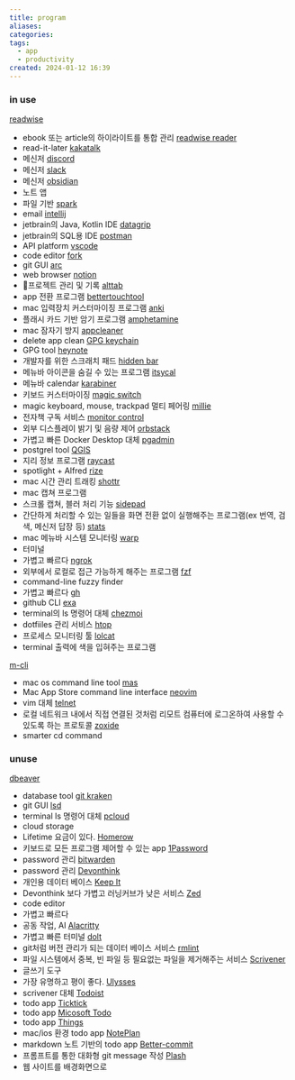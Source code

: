 ```yaml
---
title: program
aliases: 
categories: 
tags:
  - app
  - productivity
created: 2024-01-12 16:39
---
```


### in use

[readwise](https://readwise.io/)
- ebook 또는 article의 하이라이트를 통합 관리
[readwise reader](https://readwise.io/read)
- read-it-later
[kakatalk](https://apps.apple.com/kr/app/kakaotalk/id869223134?mt=12)
- 메신저
[discord](https://discord.com/)
- 메신저
[slack](https://www.google.com/search?q=slack&sourceid=chrome&ie=UTF-8)
- 메신저
[obsidian](https://obsidian.md/)
- 노트 앱
- 파일 기반
[spark](https://sparkmailapp.com/)
- email
[intellij](https://www.jetbrains.com/ko-kr/idea/download/?section=mac)
- jetbrain의 Java, Kotlin IDE
[datagrip](https://www.jetbrains.com/ko-kr/datagrip/)
- jetbrain의 SQL용 IDE
[postman](https://www.postman.com/)
- API platform
[vscode](https://code.visualstudio.com/)
- code editor
[fork](https://git-fork.com/)
- git GUI
[arc](https://arc.net/)
- web browser
[notion](https://www.notion.so/ko-kr)
- 프로젝트 관리 및 기록
[alttab](https://alt-tab-macos.netlify.app/)
- app 전환 프로그램
[bettertouchtool](https://folivora.ai/)
- mac 입력장치 커스터마이징 프로그램
[anki](https://apps.ankiweb.net/)
- 플래시 카드 기반 암기 프로그램
[amphetamine](https://apps.apple.com/kr/app/amphetamine/id937984704?mt=12)
- mac 잠자기 방지
[appcleaner](https://freemacsoft.net/appcleaner/)
- delete app clean
[GPG keychain](https://gpgtools.org/)
- GPG tool
[heynote](https://heynote.com/)
- 개발자를 위한 스크래치 패드
[hidden bar](https://superbits.co/hidden/)
- 메뉴바 아이콘을 숨길 수 있는 프로그램
[itsycal](https://www.mowglii.com/itsycal/)
- 메뉴바 calendar
[karabiner](https://karabiner-elements.pqrs.org/)
- 키보드 커스터마이징
[magic switch](https://www.magic-switch.com/)
- magic keyboard, mouse, trackpad 멀티 페어링
[millie](https://www.millie.co.kr/)
- 전자책 구독 서비스
[monitor control](https://github.com/MonitorControl/MonitorControl)
- 외부 디스플레이 밝기 및 음량 제어
[orbstack](https://orbstack.dev/)
- 가볍고 빠른 Docker Desktop 대체
[pgadmin](https://www.pgadmin.org/)
- postgrel tool
[QGIS](https://qgis.org/ko/site/)
- 지리 정보 프로그램
[raycast](https://www.raycast.com/)
- spotlight + Alfred
[rize](https://rize.io/)
- mac 시간 관리 트래킹
[shottr](https://shottr.cc/)
- mac 캡쳐 프로그램
- 스크롤 캡쳐, 블러 처리 기능
[sidepad](https://slidepad.app/)
- 간단하게 처리할 수 있는 일들을 화면 전환 없이 실행해주는 프로그램(ex 번역, 검색, 메신저 답장 등)
[stats](https://github.com/exelban/stats)
- mac 메뉴바 시스템 모니터링
[warp](https://www.warp.dev/)
- 터미널
- 가볍고 빠르다
[ngrok](https://ngrok.com/)
- 외부에서 로컬로 접근 가능하게 해주는 프로그램
[fzf](https://github.com/junegunn/fzf)
- command-line fuzzy finder
- 가볍고 빠르다
[gh](https://cli.github.com/)
- github CLI
[exa](https://the.exa.website/)
- terminal의 ls 명령어 대체
[chezmoi](https://www.chezmoi.io/)
- dotfiiles 관리 서비스
[htop](https://htop.dev/)
- 프로세스 모니터링 툴
[lolcat]()
- terminal 출력에 색을 입혀주는 프로그램

[m-cli](https://github.com/rgcr/m-cli)
- mac os command line tool
[mas](https://github.com/mas-cli/mas)
- Mac App Store command line interface
[neovim](https://neovim.io/)
- vim 대체
[telnet](https://telnet-online.net/)
- 로컬 네트워크 내에서 직접 연결된 것처럼 리모트 컴퓨터에 로그온하여 사용할 수 있도록 하는 프로토콜
[zoxide](https://github.com/ajeetdsouza/zoxide)
- smarter cd command

### unuse

[dbeaver](https://dbeaver.io/)
- database tool
[git kraken](https://www.gitkraken.com/)
- git GUI
[lsd](https://github.com/lsd-rs/lsd)
- terminal ls 명령어 대체
[pcloud](https://www.pcloud.com/)
- cloud storage
- Lifetime 요금이 있다.
[Homerow](https://www.homerow.app/)
- 키보드로 모든 프로그램 제어할 수 있는 app
[1Password](https://1password.com/ko)
- password 관리
[bitwarden](https://bitwarden.com/)
- password 관리
[Devonthink](https://www.devontechnologies.com/apps/devonthink)
- 개인용 데이터 베이스
[Keep It](https://reinventedsoftware.com/keepit/)
- Devonthink 보다 가볍고 러닝커브가 낮은 서비스
[Zed](https://zed.dev/)
- code editor
- 가볍고 빠르다
- 공동 작업, AI
[Alacritty](https://github.com/alacritty/alacritty)
- 가볍고 빠른 터미널
[dolt](https://www.dolthub.com/)
- git처럼 버전 관리가 되는 데이터 베이스 서비스
[rmlint](https://github.com/sahib/rmlint)
- 파일 시스템에서 중복, 빈 파일 등 필요없는 파일을 제거해주는 서비스
[Scrivener](https://www.literatureandlatte.com/scrivener/overview)
- 글쓰기 도구
- 가장 유명하고 평이 좋다.
[Ulysses](https://ulysses.app/)
- scrivener 대체
[Todoist](https://todoist.com/ko)
- todo app
[Ticktick](https://ticktick.com/)
- todo app
[Micosoft Todo](https://www.microsoft.com/ko-kr/microsoft-365/microsoft-to-do-list-app)
- todo app
[Things](https://culturedcode.com/things/)
- mac/ios 환경 todo app
[NotePlan](https://noteplan.co/)
- markdown 노트 기반의 todo app
[Better-commit](https://github.com/Everduin94/better-commits)
- 프롬프트를 통한 대화형 git message 작성
[Plash](https://github.com/sindresorhus/Plash)
- 웹 사이트를 배경화면으로
